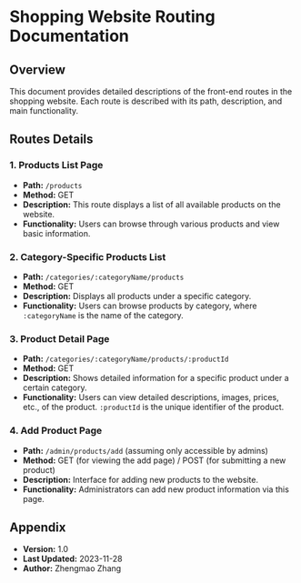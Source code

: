 
# Shopping Website Routing Documentation

## Overview

This document provides detailed descriptions of the front-end routes in the shopping website. Each route is described with its path, description, and main functionality.

## Routes Details

### 1. Products List Page

- **Path:** `/products`
- **Method:** GET
- **Description:** This route displays a list of all available products on the website.
- **Functionality:** Users can browse through various products and view basic information.

### 2. Category-Specific Products List

- **Path:** `/categories/:categoryName/products`
- **Method:** GET
- **Description:** Displays all products under a specific category.
- **Functionality:** Users can browse products by category, where `:categoryName` is the name of the category.

### 3. Product Detail Page

- **Path:** `/categories/:categoryName/products/:productId`
- **Method:** GET
- **Description:** Shows detailed information for a specific product under a certain category.
- **Functionality:** Users can view detailed descriptions, images, prices, etc., of the product. `:productId` is the unique identifier of the product.

### 4. Add Product Page

- **Path:** `/admin/products/add` (assuming only accessible by admins)
- **Method:** GET (for viewing the add page) / POST (for submitting a new product)
- **Description:** Interface for adding new products to the website.
- **Functionality:** Administrators can add new product information via this page.

## Appendix

- **Version:** 1.0
- **Last Updated:** 2023-11-28
- **Author:** Zhengmao Zhang
